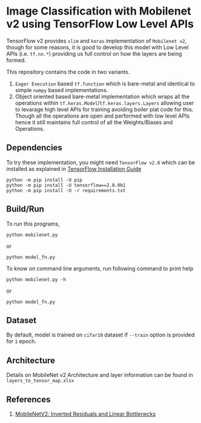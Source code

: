 # Image Classification with Mobilenet v2 using TensorFlow Low Level APIs

TensorFlow v2 provides `slim` and `keras` implementation of `Mobilenet v2`, though for some reasons, it is good to develop this model with Low Level APIs (i.e. `tf.nn.*`) providing us full control on how the layers are being formed.

This repository contains the code in two variants.

1. `Eager Execution` based `tf.function` which is bare-metal and identical to simple `numpy` based implementations.
2. Object oriented based bare-metal implementation which wraps all the operations within `tf.keras.Model`/`tf.keras.layers.Layers` allowing user to levarage high level APIs for training avoiding boiler plat code for this. Though all the operations are open and performed with low level APIs hence it still maintains full control of all the Weights/Biases and Operations.

## Dependencies

To try these implementation, you might need `TensorFlow v2.0` which can be installed as explained in [TensorFlow Installation Guide](https://www.tensorflow.org/install)

```
python -m pip install -U pip
python -m pip install -U tensorflow==2.0.0b1
python -m pip install -U -r requirements.txt
```

## Build/Run

To run this programs,

```
python mobilenet.py
```

or

```
python model_fn.py
```

To know on command line arguments, run following command to print help

```
python mobilenet.py -h
```

or

```
python model_fn.py
```

## Dataset

By default, model is trained on `cifar10` dataset if `--train` option is provided for `1` epoch.


## Architecture

Details on MobileNet v2 Architecture and layer information can be found in `layers_to_tensor_map.xlsx`

## References

1. [MobileNetV2: Inverted Residuals and Linear Bottlenecks](https://arxiv.org/abs/1801.04381)
